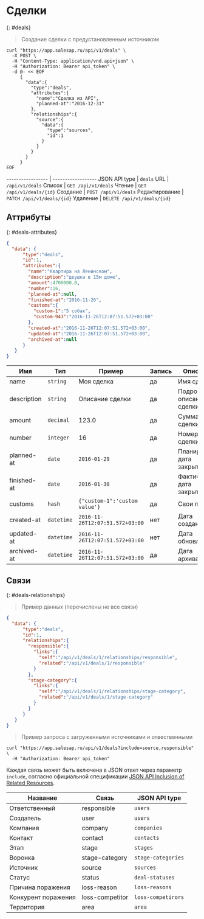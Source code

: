 # Сделки
{: #deals}

> Создание сделки с предустановленным источником

~~~ shell
curl "https://app.salesap.ru/api/v1/deals" \
  -X POST \
  -H "Content-Type: application/vnd.api+json" \
  -H "Authorization: Bearer api_token" \
  -d @- << EOF
     {
       "data":{
         "type":"deals",
         "attributes":{
           "name":"Сделка из API",
           "planned-at":"2016-12-31"
         },
         "relationships":{
           "source":{
             "data":{
               "type":"sources",
               "id":1
             }
           }
         }
       }
     }
EOF
~~~ 

----------------- | ------------------
JSON API type     | `deals`
URL               | `/api/v1/deals`
Список            | `GET /api/v1/deals`
Чтение            | `GET /api/v1/deals/{id}`
Создание          | `POST /api/v1/deals`
Редактирование    | `PATCH /api/v1/deals/{id}`
Удаление          | `DELETE /api/v1/deals/{id}`

## Аттрибуты
{: #deals-attributes}

~~~json
{ 
  "data": {
      "type":"deals",
      "id":1,
      "attributes":{
        "name":"Квартира на Ленинском",
        "description":"двушка в 15м доме",
        "amount":4700000.0,
        "number":16,
        "planned-at":null,
        "finished-at":"2016-11-26",
        "customs":{
          "custom-1":"5 собак",
          "custom-943":"2016-11-26T12:07:51.572+03:00"
        },
        "created-at":"2016-11-26T12:07:51.572+03:00",
        "updated-at":"2016-11-26T12:07:51.572+03:00",
        "archived-at":null
      }
   }
}
~~~ 

Имя            | Тип         | Пример          | Запись | Описание
-------------- | ----------- | --------------- | ------ | --------
name           | `string`    | Моя сделка      | да     | Имя сделки
description    | `string`    | Описание сделки | да     | Подробное описание сделки
amount         | `decimal`   | 123.0           | да     | Сумма сделки
number         | `integer`   | 16              | да     | Номер сделки
planned-at     | `date`      | `2016-01-29`    | да     | Планируемая дата закрытия
finished-at    | `date`      | `2016-01-30`    | да     | Фактическая дата закрытия
customs        | `hash`      | `{"custom-1":'custom value'}`| да     | Свои поля
created-at     | `datetime`  | `2016-11-26T12:07:51.572+03:00` | нет | Дата создания
updated-at     | `datetime`  | `2016-11-26T12:07:51.572+03:00` | нет | Дата обновления
archived-at    | `datetime`  | `2016-11-26T12:07:51.572+03:00` | да | Дата архивации

## Связи
{: #deals-relationships}

> Пример данных (перечислены не все связи)

~~~json
{ 
  "data": {
      "type":"deals",
      "id":1,
      "relationships":{
        "responsible":{
          "links":{
            "self":"/api/v1/deals/1/relationships/responsible",
            "related":"/api/v1/deals/1/responsible"
          }
        },
        "stage-category":{
          "links":{
            "self":"/api/v1/deals/1/relationships/stage-category",
            "related":"/api/v1/deals/1/stage-category"
          }
        }
      }
   }
}
~~~

> Пример запроса с загруженными источниками и отвественными

~~~ shell
curl "https://app.salesap.ru/api/v1/deals?include=source,responsible" \
  -H "Authorization: Bearer api_token"
~~~ 

Каждая связь может быть включена в JSON ответ через параметр `include`, согласно
официальной спецификации [JSON API Inclusion of Related Resources](http://jsonapi.org/format/1.0/#fetching-includes).

Название            | Связь            | JSON API type
------------------- | ---------------- | --------------
Ответственный       | responsible      | `users`
Создатель           | user             | `users`
Компания            | company          | `companies`
Контакт             | contact          | `contacts`
Этап                | stage            | `stages` 
Воронка             | stage-category   | `stage-categories`
Источник            | source           | `sources`
Статус              | status           | `deal-statuses`
Причина поражения   | loss-reason      | `loss-reasons`
Конкурент поражения | loss-competitor  | `loss-competirors`
Территория          | area             | `area`
